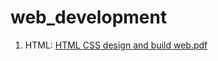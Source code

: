 # web_development
1. HTML:
   [HTML CSS design and build web.pdf](https://github.com/user-attachments/files/16840452/HTML.CSS.design.and.build.web.pdf)
